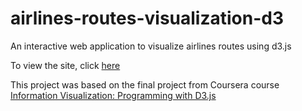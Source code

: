 # airlines-routes-visualization-d3
An interactive web application to visualize airlines routes using d3.js

To view the site, click [here](https://apu031.github.io/airlines-routes-visualization-d3/code/airline_routes.html)

This project was based on the final project from Coursera course [Information Visualization: Programming with D3.js](https://www.coursera.org/learn/information-visualization-programming-d3js/)
